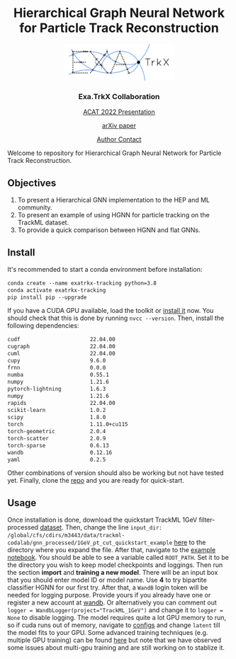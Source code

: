 <div align="center">

# Hierarchical Graph Neural Network for Particle Track Reconstruction

<figure>
    <img src="https://raw.githubusercontent.com/HSF-reco-and-software-triggers/Tracking-ML-Exa.TrkX/master/docs/media/final_wide.png" width="250"/>
</figure>
    
### Exa.TrkX Collaboration


[ACAT 2022 Presentation](https://indico.cern.ch/event/1106990/contributions/4996236/)
    
[arXiv paper](https://arxiv.org/abs/2303.01640)

[Author Contact](mailto:liuryan30@berkeley.edu)

</div>

Welcome to repository for Hierarchical Graph Neural Network for Particle Track Reconstruction. 

## Objectives

1. To present a Hierarchical GNN implementation to the HEP and ML community.
2. To present an example of using HGNN for particle tracking on the TrackML dataset.
3. To provide a quick comparison between HGNN and flat GNNs.

## Install

It's recommended to start a conda environment before installation:

```
conda create --name exatrkx-tracking python=3.8
conda activate exatrkx-tracking
pip install pip --upgrade
```

If you have a CUDA GPU available, load the toolkit or [install it](https://docs.nvidia.com/cuda/cuda-installation-guide-linux/index.html) now. You should check that this is done by running `nvcc --version`. Then, install the following dependencies:

```
cudf                      22.04.00        
cugraph                   22.04.00        
cuml                      22.04.00       
cupy                      9.6.0            
frnn                      0.0.0                    
numba                     0.55.1           
numpy                     1.21.6 
pytorch-lightning         1.6.3
numpy                     1.21.6           
rapids                    22.04.00        
scikit-learn              1.0.2            
scipy                     1.8.0                                 
torch                     1.11.0+cu115             
torch-geometric           2.0.4                    
torch-scatter             2.0.9                    
torch-sparse              0.6.13                   
wandb                     0.12.16                  
yaml                      0.2.5                
```
Other combinations of version should also be working but not have tested yet.
Finally, clone the [repo](https://github.com/ryanliu30/HierarchicalGNN) and you are ready for quick-start.

## Usage

Once installation is done, download the quickstart TrackML 1GeV filter-processed [dataset](https://portal.nersc.gov/cfs/m3443/ryanliu/TrackML1GeV/events.tar.gz). Then, change the line `input_dir: /global/cfs/cdirs/m3443/data/trackml-codalab/gnn_processed/1GeV_pt_cut_quickstart_example` [here](https://github.com/ryanliu30/HierarchicalGNN/blob/e44edb8960d7f85a9d7562032fb26fb232efad79/Modules/BipartiteClassification/Configs/HGNN_GMM.yaml#L2) to the directory where you expand the file. After that, navigate to the [example notebook](https://github.com/ryanliu30/HierarchicalGNN/blob/main/Notebooks/example.ipynb). You should be able to see a variable called `ROOT_PATH`. Set it to be the directory you wish to keep model checkpoints and loggings. Then run the section **import** and **training a new model**. There will be an input box that you should enter model ID or model name. Use **4** to try bipartite classifier HGNN for our first try. After that, a `WandB` login token will be needed for logging purpose. Provide yours if you already have one or register a new account at [wandb](https://wandb.ai/). Or alternatively you can comment out `logger = WandbLogger(project="TrackML_1GeV")` and change it to `logger = None` to disable logging. The model requires quite a lot GPU memory to run, so if cuda runs out of memory, navigate to [configs](https://github.com/ryanliu30/HierarchicalGNN/tree/main/Modules/BipartiteClassification/Configs) and change `latent` till the model fits to your GPU. Some advanced training techniques (e.g. multiple GPU training) can be found [here](https://github.com/ryanliu30/Tracking-ML-Exa.TrkX/blob/master/Pipelines/Common_Tracking_Example/notebooks/TrackML_ACAT/train_gnn.py) but note that we have observed some issues about multi-gpu training and are still working on to stablize it.
